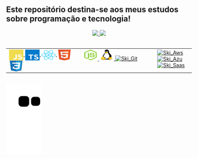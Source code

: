 ## Este repositório destina-se aos meus estudos sobre programação e tecnologia!
<div align="center">
  <a href="https://github.com/AlexandreSkinner">
  <img height="180em" src="https://github-readme-stats.vercel.app/api?username=AlexandreSkinner&show_icons=true&theme=dracula&include_all_commits=true&count_private=true"/>
  <img height="180em" src="https://github-readme-stats.vercel.app/api/top-langs/?username=AlexandreSkinner&layout=compact&langs_count=7&theme=dracula"/>
</div>
<div style="display: inline_block"><br>
 <table><tr><td valign="top" width="40%">
    <img align="center" alt="Ski-Js"    height="30" width="40" src="https://raw.githubusercontent.com/devicons/devicon/master/icons/javascript/javascript-plain.svg">
    <img align="center" alt="Ski-Ts"    height="30" width="40" src="https://raw.githubusercontent.com/devicons/devicon/master/icons/typescript/typescript-plain.svg">
    <img align="center" alt="Ski-React" height="30" width="40" src="https://raw.githubusercontent.com/devicons/devicon/master/icons/react/react-original.svg">
    <img align="center" alt="Ski-HTML"  height="30" width="40" src="https://raw.githubusercontent.com/devicons/devicon/master/icons/html5/html5-original.svg">
    <img align="center" alt="Ski-CSS"   height="30" width="40" src="https://raw.githubusercontent.com/devicons/devicon/master/icons/css3/css3-original.svg">
  
  </td><td valign="top" width="40%">
    <img style="center" alt="Ski_Node"  height="30" width="40" src="https://raw.githubusercontent.com/devicons/devicon/master/icons/nodejs/nodejs-original.svg">  
    <img style="center" alt="Ski_linx"  height="30" width="40" src="https://raw.githubusercontent.com/devicons/devicon/master/icons/linux/linux-original.svg">
    <img style="center" alt="Ski_Git"   height="30" width="40" src="https://profilinator.rishav.dev/skills-assets/git-scm-icon.svg"> 
   
  </td><td valign="top" width="40%">
   <img style="center" alt="Ski_Aws"   height="30" width="40" src="https://profilinator.rishav.dev/skills-assets/amazonwebservices-original-wordmark.svg">
   <img style="center" alt="Ski_Azu"   height="30" width="40" src="https://profilinator.rishav.dev/skills-assets/microsoft_azure-icon.svg">  
   <img style="center" alt="Ski_Saas"  height="30" width="40" src="https://profilinator.rishav.dev/skills-assets/sass-original.svg" alt="Sass">  
  
 </td></tr></table> 

  
</div>
  
  ##
 
<div> 
 
  ![Snake animation](https://github.com/rafaballerini/rafaballerini/blob/output/github-contribution-grid-snake.svg)
 
</div>
